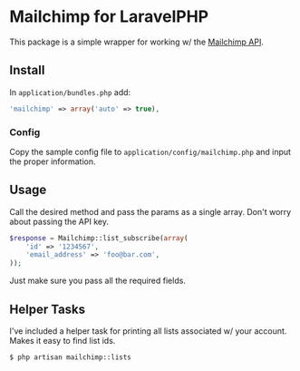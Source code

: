 # Mailchimp for LaravelPHP #

This package is a simple wrapper for working w/ the [Mailchimp API](http://apidocs.mailchimp.com/api/1.3/).

## Install ##

In ``application/bundles.php`` add:

```php
'mailchimp' => array('auto' => true),
```

### Config ###

Copy the sample config file to ``application/config/mailchimp.php`` and input the proper information.

## Usage ##

Call the desired method and pass the params as a single array.  Don't worry about passing the API key.

```php
$response = Mailchimp::list_subscribe(array(
	'id' => '1234567',
	'email_address' => 'foo@bar.com',
));
```

Just make sure you pass all the required fields.

## Helper Tasks ##

I've included a helper task for printing all lists associated w/ your account.  Makes it easy to find list ids.

```
$ php artisan mailchimp::lists
```